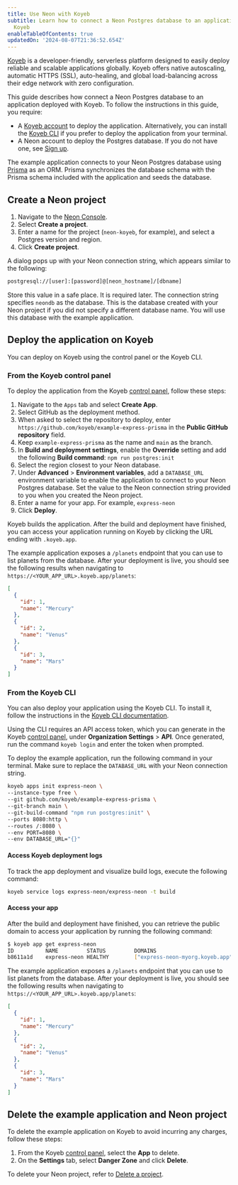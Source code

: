 ```yaml
---
title: Use Neon with Koyeb
subtitle: Learn how to connect a Neon Postgres database to an application deployed with
  Koyeb
enableTableOfContents: true
updatedOn: '2024-08-07T21:36:52.654Z'
---
```


[Koyeb](https://www.koyeb.com/) is a developer-friendly, serverless platform designed to easily deploy reliable and scalable applications globally. Koyeb offers native autoscaling, automatic HTTPS (SSL), auto-healing, and global load-balancing across their edge network with zero configuration.

This guide describes how connect a Neon Postgres database to an application deployed with Koyeb. To follow the instructions in this guide, you require:

- A [Koyeb account](https://app.koyeb.com/) to deploy the application. Alternatively, you can install the [Koyeb CLI](https://www.koyeb.com/docs/quickstart/koyeb-cli) if you prefer to deploy the application from your terminal.
- A Neon account to deploy the Postgres database. If you do not have one, see [Sign up](/docs/get-started/signing-up).

The example application connects to your Neon Postgres database using [Prisma](https://www.prisma.io/) as an ORM. Prisma synchronizes the database schema with the Prisma schema included with the application and seeds the database.

## Create a Neon project

1. Navigate to the [Neon Console](https://console.neon.tech/).
1. Select **Create a project**.
1. Enter a name for the project (`neon-koyeb`, for example), and select a Postgres version and region.
1. Click **Create project**.

A dialog pops up with your Neon connection string, which appears similar to the following:

```bash
postgresql://[user]:[password]@[neon_hostname]/[dbname]
```

Store this value in a safe place. It is required later. The connection string specifies `neondb` as the database. This is the database created with your Neon project if you did not specify a different database name. You will use this database with the example application.

## Deploy the application on Koyeb

You can deploy on Koyeb using the control panel or the Koyeb CLI.

### From the Koyeb control panel

To deploy the application from the Koyeb [control panel](https://app.koyeb.com/), follow these steps:

1. Navigate to the `Apps` tab and select **Create App**.
1. Select GitHub as the deployment method.
1. When asked to select the repository to deploy, enter `https://github.com/koyeb/example-express-prisma` in the **Public GitHub repository** field.
1. Keep `example-express-prisma` as the name and `main` as the branch.
1. In **Build and deployment settings**, enable the **Override** setting and add the following **Build command**: `npm run postgres:init`
1. Select the region closest to your Neon database.
1. Under **Advanced** > **Environment variables**, add a `DATABASE_URL` environment variable to enable the application to connect to your Neon Postgres database. Set the value to the Neon connection string provided to you when you created the Neon project.
1. Enter a name for your app. For example, `express-neon`
1. Click **Deploy**.

Koyeb builds the application. After the build and deployment have finished, you can access your application running on Koyeb by clicking the URL ending with `.koyeb.app`.

The example application exposes a `/planets` endpoint that you can use to list planets from the database. After your deployment is live, you should see the following results when navigating to `https://<YOUR_APP_URL>.koyeb.app/planets`:

```json
[
  {
    "id": 1,
    "name": "Mercury"
  },
  {
    "id": 2,
    "name": "Venus"
  },
  {
    "id": 3,
    "name": "Mars"
  }
]
```

### From the Koyeb CLI

You can also deploy your application using the Koyeb CLI. To install it, follow the instructions in the [Koyeb CLI documentation](https://www.koyeb.com/docs/quickstart/koyeb-cli).

Using the CLI requires an API access token, which you can generate in the Koyeb [control panel](https://app.koyeb.com/), under **Organization Settings** > **API**. Once generated, run the command `koyeb login` and enter the token when prompted.

To deploy the example application, run the following command in your terminal. Make sure to replace the `DATABASE_URL` with your Neon connection string.

```bash
koyeb apps init express-neon \
--instance-type free \
--git github.com/koyeb/example-express-prisma \
--git-branch main \
--git-build-command "npm run postgres:init" \
--ports 8080:http \
--routes /:8080 \
--env PORT=8080 \
--env DATABASE_URL="{}"
```

#### Access Koyeb deployment logs

To track the app deployment and visualize build logs, execute the following command:

```bash
koyeb service logs express-neon/express-neon -t build
```

#### Access your app

After the build and deployment have finished, you can retrieve the public domain to access your application by running the following command:

```bash
$ koyeb app get express-neon
ID          NAME         STATUS         DOMAINS                                CREATED AT
b8611a1d    express-neon HEALTHY        ["express-neon-myorg.koyeb.app"]       16 Feb 23 18:13 UTC
```

The example application exposes a `/planets` endpoint that you can use to list planets from the database. After your deployment is live, you should see the following results when navigating to `https://<YOUR_APP_URL>.koyeb.app/planets`:

```json
[
  {
    "id": 1,
    "name": "Mercury"
  },
  {
    "id": 2,
    "name": "Venus"
  },
  {
    "id": 3,
    "name": "Mars"
  }
]
```

## Delete the example application and Neon project

To delete the example application on Koyeb to avoid incurring any charges, follow these steps:

1. From the Koyeb [control panel](https://app.koyeb.com/), select the **App** to delete.
1. On the **Settings** tab, select **Danger Zone** and click **Delete**.

To delete your Neon project, refer to [Delete a project](/docs/manage/projects#delete-a-project).
